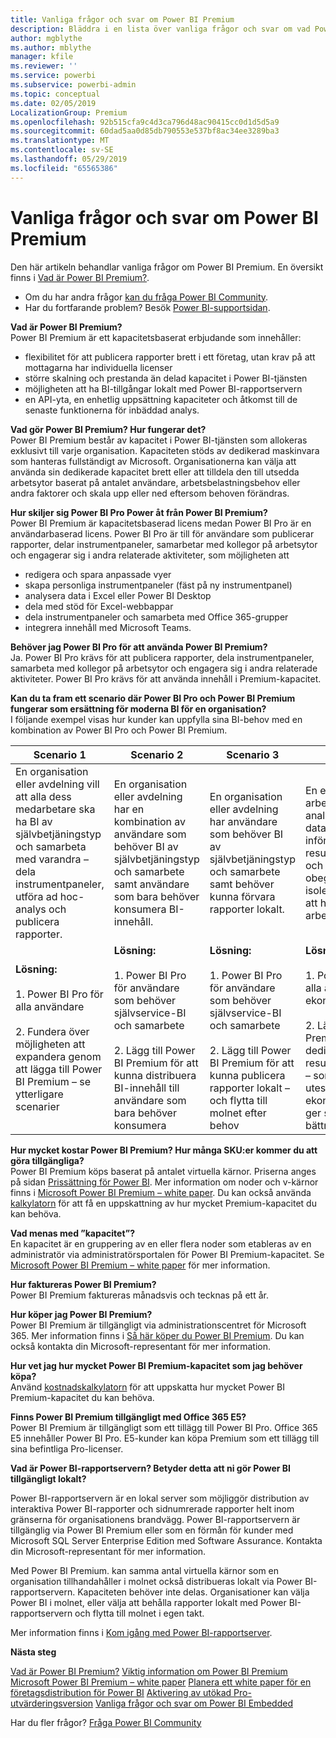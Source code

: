 ```yaml
---
title: Vanliga frågor och svar om Power BI Premium
description: Bläddra i en lista över vanliga frågor och svar om vad Power BI Premium kan erbjuda.
author: mgblythe
ms.author: mblythe
manager: kfile
ms.reviewer: ''
ms.service: powerbi
ms.subservice: powerbi-admin
ms.topic: conceptual
ms.date: 02/05/2019
LocalizationGroup: Premium
ms.openlocfilehash: 92b515cfa9c4d3ca796d48ac90415cc0d1d5d5a9
ms.sourcegitcommit: 60dad5aa0d85db790553e537bf8ac34ee3289ba3
ms.translationtype: MT
ms.contentlocale: sv-SE
ms.lasthandoff: 05/29/2019
ms.locfileid: "65565386"
---
```

# <a name="power-bi-premium-faq"></a>Vanliga frågor och svar om Power BI Premium

Den här artikeln behandlar vanliga frågor om Power BI Premium. En översikt finns i [Vad är Power BI Premium?](service-premium-what-is.md).

* Om du har andra frågor [kan du fråga Power BI Community](http://community.powerbi.com/).
* Har du fortfarande problem? Besök [Power BI-supportsidan](https://powerbi.microsoft.com/support/).

**Vad är Power BI Premium?**  
Power BI Premium är ett kapacitetsbaserat erbjudande som innehåller:

* flexibilitet för att publicera rapporter brett i ett företag, utan krav på att mottagarna har individuella licenser
* större skalning och prestanda än delad kapacitet i Power BI-tjänsten
* möjligheten att ha BI-tillgångar lokalt med Power BI-rapportservern
* en API-yta, en enhetlig uppsättning kapaciteter och åtkomst till de senaste funktionerna för inbäddad analys.

**Vad gör Power BI Premium? Hur fungerar det?**  
Power BI Premium består av kapacitet i Power BI-tjänsten som allokeras exklusivt till varje organisation. Kapaciteten stöds av dedikerad maskinvara som hanteras fullständigt av Microsoft. Organisationerna kan välja att använda sin dedikerade kapacitet brett eller att tilldela den till utsedda arbetsytor baserat på antalet användare, arbetsbelastningsbehov eller andra faktorer och skala upp eller ned eftersom behoven förändras.

**Hur skiljer sig Power BI Pro Power åt från Power BI Premium?**  
Power BI Premium är kapacitetsbaserad licens medan Power BI Pro är en användarbaserad licens. Power BI Pro är till för användare som publicerar rapporter, delar instrumentpaneler, samarbetar med kollegor på arbetsytor och engagerar sig i andra relaterade aktiviteter, som möjligheten att

* redigera och spara anpassade vyer
* skapa personliga instrumentpaneler (fäst på ny instrumentpanel)
* analysera data i Excel eller Power BI Desktop
* dela med stöd för Excel-webbappar
* dela instrumentpaneler och samarbeta med Office 365-grupper
* integrera innehåll med Microsoft Teams.

**Behöver jag Power BI Pro för att använda Power BI Premium?**  
Ja. Power BI Pro krävs för att publicera rapporter, dela instrumentpaneler, samarbeta med kollegor på arbetsytor och engagera sig i andra relaterade aktiviteter. Power BI Pro krävs för att använda innehåll i Premium-kapacitet.

**Kan du ta fram ett scenario där Power BI Pro och Power BI Premium fungerar som ersättning för moderna BI för en organisation?**  
I följande exempel visas hur kunder kan uppfylla sina BI-behov med en kombination av Power BI Pro och Power BI Premium.

| Scenario 1 | Scenario 2 | Scenario 3 | Scenario 4 |
| --- | --- | --- | --- |
| En organisation eller avdelning vill att alla dess medarbetare ska ha BI av självbetjäningstyp och samarbeta med varandra – dela instrumentpaneler, utföra ad hoc-analys och publicera rapporter. | En organisation eller avdelning har en kombination av användare som behöver BI av självbetjäningstyp och samarbete samt användare som bara behöver konsumera BI-innehåll. | En organisation eller avdelning har användare som behöver BI av självbetjäningstyp och samarbete samt behöver kunna förvara rapporter lokalt. | En ekonomiavdelning arbetar aktivt för att analysera flera stora datauppsättningar inför ett resultatmeddelande och kräver obegränsad och isolerad kapacitet för att hantera arbetsbelastningarna. |
| **Lösning:**<br/><br/>1. Power BI Pro för alla användare<br/><br/>2. Fundera över möjligheten att expandera genom att lägga till Power BI Premium – se ytterligare scenarier |**Lösning:**<br/><br/>1. Power BI Pro för användare som behöver självservice-BI och samarbete<br/><br/>2. Lägg till Power BI Premium för att kunna distribuera BI-innehåll till användare som bara behöver konsumera |**Lösning:**<br/><br/>1. Power BI Pro för användare som behöver självservice-BI och samarbete<br/><br/>2. Lägg till Power BI Premium för att kunna publicera rapporter lokalt – och flytta till molnet efter behov |**Lösning:**<br/><br/>1. Power BI Pro för alla användare på ekonomiavdelningen<br/><br/>2. Lägg till Power BI Premium för de dedikerade resurserna – i molnet – som ska användas uteslutande av ekonomiteamet och ger större skala och bättre prestanda |

**Hur mycket kostar Power BI Premium? Hur många SKU:er kommer du att göra tillgängliga?**  
Power BI Premium köps baserat på antalet virtuella kärnor. Priserna anges på sidan [Prissättning för Power BI](https://powerbi.microsoft.com/pricing/). Mer information om noder och v-kärnor finns i [Microsoft Power BI Premium – white paper](https://aka.ms/pbipremiumwhitepaper). Du kan också använda [kalkylatorn](https://powerbi.microsoft.com/calculator/) för att få en uppskattning av hur mycket Premium-kapacitet du kan behöva.

**Vad menas med ”kapacitet”?**  
En kapacitet är en gruppering av en eller flera noder som etableras av en administratör via administratörsportalen för Power BI Premium-kapacitet. Se [Microsoft Power BI Premium – white paper](https://aka.ms/pbipremiumwhitepaper) för mer information.

**Hur faktureras Power BI Premium?**  
Power BI Premium faktureras månadsvis och tecknas på ett år.

**Hur köper jag Power BI Premium?**  
Power BI Premium är tillgängligt via administrationscentret för Microsoft 365. Mer information finns i [Så här köper du Power BI Premium](service-admin-premium-purchase.md). Du kan också kontakta din Microsoft-representant för mer information.

**Hur vet jag hur mycket Power BI Premium-kapacitet som jag behöver köpa?**  
Använd [kostnadskalkylatorn](https://powerbi.microsoft.com/calculator/) för att uppskatta hur mycket Power BI Premium-kapacitet du kan behöva.

**Finns Power BI Premium tillgängligt med Office 365 E5?**  
Power BI Premium är tillgängligt som ett tillägg till Power BI Pro. Office 365 E5 innehåller Power BI Pro. E5-kunder kan köpa Premium som ett tillägg till sina befintliga Pro-licenser.

**Vad är Power BI-rapportservern? Betyder detta att ni gör Power BI tillgängligt lokalt?**

Power BI-rapportservern är en lokal server som möjliggör distribution av interaktiva Power BI-rapporter och sidnumrerade rapporter helt inom gränserna för organisationens brandvägg. Power BI-rapportservern är tillgänglig via Power BI Premium eller som en förmån för kunder med Microsoft SQL Server Enterprise Edition med Software Assurance. Kontakta din Microsoft-representant för mer information.

Med Power BI Premium. kan samma antal virtuella kärnor som en organisation tillhandahåller i molnet också distribueras lokalt via Power BI-rapportservern. Kapaciteten behöver inte delas. Organisationer kan välja Power BI i molnet, eller välja att behålla rapporter lokalt med Power BI-rapportservern och flytta till molnet i egen takt.

Mer information finns i [Kom igång med Power BI-rapportserver](report-server/get-started.md).

**Nästa steg**

[Vad är Power BI Premium?](service-premium-what-is.md)
[Viktig information om Power BI Premium](service-premium-release-notes.md)
[Microsoft Power BI Premium – white paper](https://aka.ms/pbipremiumwhitepaper)
[Planera ett white paper för en företagsdistribution för Power BI](https://aka.ms/pbienterprisedeploy)
[Aktivering av utökad Pro-utvärderingsversion](service-extended-pro-trial.md)
[Vanliga frågor och svar om Power BI Embedded](developer/embedded-faq.md)

Har du fler frågor? [Fråga Power BI Community](https://community.powerbi.com/)